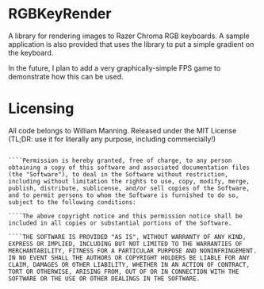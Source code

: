 # RGBKeyRender

A library for rendering images to Razer Chroma RGB keyboards. A sample application is also provided that uses the library to put a simple gradient on the keyboard.

In the future, I plan to add a very graphically-simple FPS game to demonstrate how this can be used.

# Licensing

All code belongs to William Manning. Released under the MIT License (TL;DR: use it for literally any purpose, including commercially!)

````Copyright (c) 2017 William Manning

````Permission is hereby granted, free of charge, to any person obtaining a copy of this software and associated documentation files (the "Software"), to deal in the Software without restriction, including without limitation the rights to use, copy, modify, merge, publish, distribute, sublicense, and/or sell copies of the Software, and to permit persons to whom the Software is furnished to do so, subject to the following conditions:

````The above copyright notice and this permission notice shall be included in all copies or substantial portions of the Software.

````THE SOFTWARE IS PROVIDED "AS IS", WITHOUT WARRANTY OF ANY KIND, EXPRESS OR IMPLIED, INCLUDING BUT NOT LIMITED TO THE WARRANTIES OF MERCHANTABILITY, FITNESS FOR A PARTICULAR PURPOSE AND NONINFRINGEMENT. IN NO EVENT SHALL THE AUTHORS OR COPYRIGHT HOLDERS BE LIABLE FOR ANY CLAIM, DAMAGES OR OTHER LIABILITY, WHETHER IN AN ACTION OF CONTRACT, TORT OR OTHERWISE, ARISING FROM, OUT OF OR IN CONNECTION WITH THE SOFTWARE OR THE USE OR OTHER DEALINGS IN THE SOFTWARE.